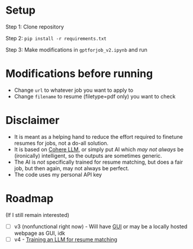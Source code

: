 # Setup
Step 1: Clone repository

Step 2:
`pip install -r requirements.txt`

Step 3: Make modifications in `gptforjob_v2.ipynb` and run

# Modifications before running
- Change `url` to whatever job you want to apply to
- Change `filename` to resume (filetype=pdf only) you want to check

# Disclaimer
- It is meant as a helping hand to reduce the effort required to finetune resumes for jobs, not a do-all solution.
- It is based on [Cohere LLM](https://cohere.com/), or simply put AI which *may not always* be (ironically) intelligent, so the outputs are sometimes generic.
- The AI is *not* specifically trained for resume matching, but does a fair job, but then again, may not always be perfect.
- The code uses my personal API key

# Roadmap
(If  I still remain interested)
- [ ] v3 (nonfunctional right now) - Will have [GUI](https://github.com/hoffstadt/DearPyGui) or may be a locally hosted webpage as GUI, idk
- [ ] v4 - [Training an LLM for resume matching](https://huggingface.co/datasets/cnamuangtoun/resume-job-description-fit) 
